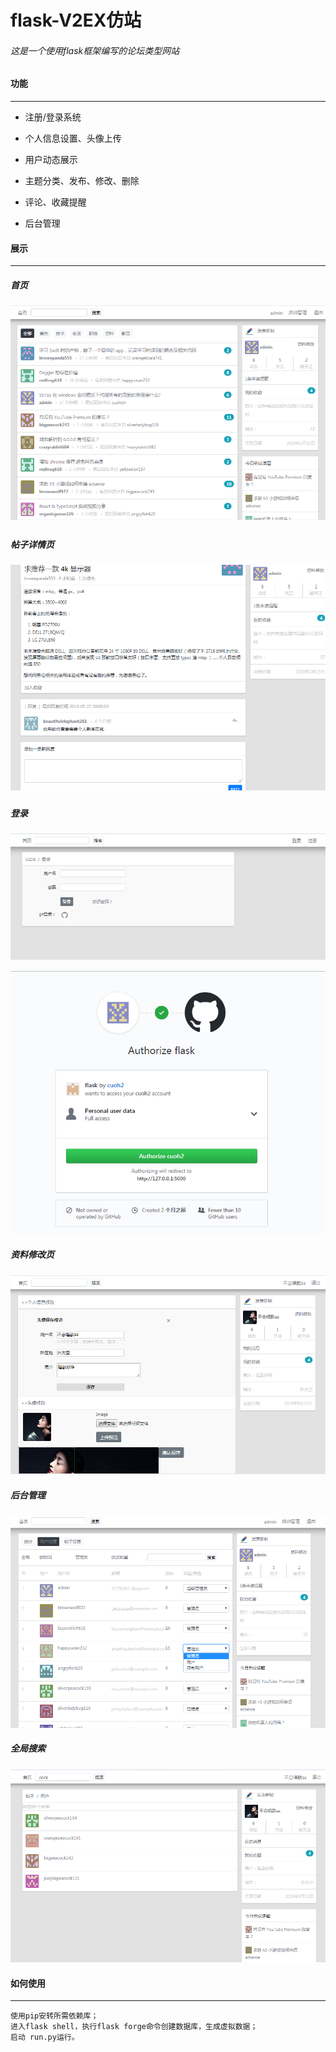 # flask-V2EX仿站

###### 这是一个使用flask框架编写的论坛类型网站



#### 功能

------



- 注册/登录系统

- 个人信息设置、头像上传

- 用户动态展示

- 主题分类、发布、修改、删除

- 评论、收藏提醒

- 后台管理

  

#### 展示

------

##### 首页

##### ![](/share/index.png)



##### 帖子详情页



##### ![](/share/post.jpg)



##### 登录

![](/share/login.jpg)

![login2](/share/login2.png)

##### 资料修改页



![](/share/user.jpg)



##### 后台管理



![](/share/admin.jpg)



##### 全局搜索



![](/share/search.jpg)





#### 如何使用

------

```
使用pip安转所需依赖库；
进入flask shell，执行flask forge命令创建数据库，生成虚拟数据；
启动 run.py运行。

```

